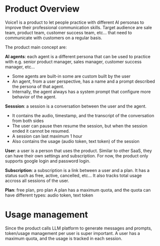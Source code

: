 # Product Overview
Voice1 is a product to let people practice with different AI personas to improve their professional communication skills.
Target audience are sale team, product team, customer success team, etc... that need to communicate with customers on a regular basis.

The product main concept are:

**AI agents**: each agent is a different persona that can be used to practice with e.g. senior product manager, sales manager, customer success manager, etc...
- Some agents are built-in some are custom built by the user
- An agent, from a user perspective, has a name and a prompt described the persona of that agent.
- Internally, the agent always has a system prompt that configure more behavior of the agent.

**Sesssion**: a session is a conversation between the user and the agent.
- It contains the audio, timestamp, and the transcript of the conversation from both sides
- The user can pause then resume the session, but when the session ended it cannot be resumed.
- A session can last maximum 1 hour
- Also contains the usage (audio token, text token) of the session

**User**: a user is a person that uses the product.
Similar to other SaaS, they can have their own settings and subscription.
For now, the product only supports google login and password login.

**Subscription**: a subscription is a link between a user and a plan.
It has a status such as free, active, cancelled, etc...
It also tracks total usage accross all sessions of the user.

**Plan**: free plan, pro plan
A plan has a maximum quota, and the quota can have different types: audio token, text token

# Usage management
Since the product calls LLM platform to generate messages and prompts, token/usage management per user is super important.
A user has a maximum quota, and the usage is tracked in each session.
